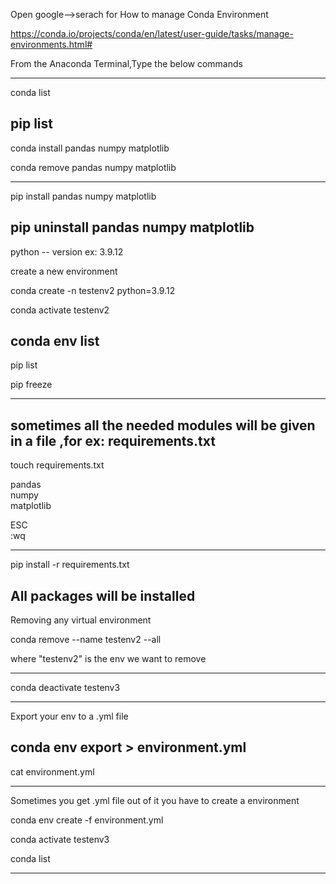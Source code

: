 Open google-->serach for How to manage Conda Environment


https://conda.io/projects/conda/en/latest/user-guide/tasks/manage-environments.html#

From the Anaconda Terminal,Type the below commands

-----------------------------------------------------
conda list

pip list
---------------------------------------------------------
conda install pandas numpy matplotlib

conda remove pandas numpy matplotlib

-----------------------------------------------
pip install pandas numpy matplotlib

pip uninstall pandas numpy matplotlib
--------------------------------------------------
python -- version
ex: 3.9.12

create a new environment

conda create -n testenv2 python=3.9.12

conda activate testenv2

conda env list
------------------------------------------------

pip list

pip freeze

-----------------------------------------------
sometimes all the needed modules will be given in a file ,for ex: requirements.txt
-----------------
touch requirements.txt

pandas
\
numpy
\
matplotlib


ESC
\
:wq

---------
pip install -r requirements.txt

All packages will be installed
-----------------------------------------------

Removing any virtual environment

conda remove --name testenv2 --all

where "testenv2" is the env we want to remove

------------------------------------------

conda deactivate testenv3

---------------------------

Export your env to a .yml file

conda env export > environment.yml
--------------------------------
cat environment.yml

----------------------

Sometimes you get .yml file
out of it you have to create a environment


conda env create -f environment.yml

conda activate testenv3

conda list

----------------------------------------

